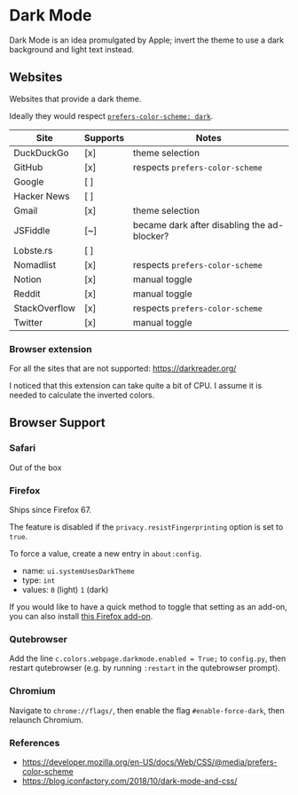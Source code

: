 # Dark Mode

Dark Mode is an idea promulgated by Apple; invert the theme to use a dark
background and light text instead.

## Websites

Websites that provide a dark theme.

Ideally they would respect [`prefers-color-scheme: dark`](https://developer.mozilla.org/en-US/docs/Web/CSS/@media/prefers-color-scheme).

| Site          | Supports | Notes                                       |
| ---           | ---      | ---                                         |
| DuckDuckGo    | [x]      | theme selection                             |
| GitHub        | [x]      | respects `prefers-color-scheme`             |
| Google        | [ ]      |                                             |
| Hacker News   | [ ]      |                                             |
| Gmail         | [x]      | theme selection                             |
| JSFiddle      | [~]      | became dark after disabling the ad-blocker? |
| Lobste.rs     | [ ]      |                                             |
| Nomadlist     | [x]      | respects `prefers-color-scheme`             |
| Notion        | [x]      | manual toggle                               |
| Reddit        | [x]      | manual toggle                               |
| StackOverflow | [x]      | respects `prefers-color-scheme`             |
| Twitter       | [x]      | manual toggle                               |

### Browser extension

For all the sites that are not supported: https://darkreader.org/

I noticed that this extension can take quite a bit of CPU. I assume it is
needed to calculate the inverted colors.

## Browser Support

### Safari

Out of the box

### Firefox

Ships since Firefox 67.

The feature is disabled if the `privacy.resistFingerprinting` option is set to
`true`.

To force a value, create a new entry in `about:config`.

* name: `ui.systemUsesDarkTheme`
* type: `int`
* values: `0` (light) `1` (dark)

If you would like to have a quick method to toggle that setting as an add-on, you can also install [this Firefox add-on](https://addons.mozilla.org/firefox/addon/dark-mode-website-switcher/?src=external-zimbatm).

### Qutebrowser

Add the line `c.colors.webpage.darkmode.enabled = True;` to `config.py`, then restart qutebrowser (e.g. by running `:restart` in the qutebrowser prompt).

### Chromium

Navigate to `chrome://flags/`, then enable the flag `#enable-force-dark`, then relaunch Chromium.

### References
 
* https://developer.mozilla.org/en-US/docs/Web/CSS/@media/prefers-color-scheme
* https://blog.iconfactory.com/2018/10/dark-mode-and-css/
